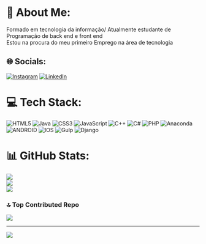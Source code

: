 # 💫 About Me:
Formado em tecnologia da informação/ Atualmente estudante de Programação de back end e front end <br> Estou na procura do meu primeiro Emprego na área de tecnologia 


## 🌐 Socials:
[![Instagram](https://img.shields.io/badge/Instagram-%23E4405F.svg?logo=Instagram&logoColor=white)](https://instagram.com/https://www.instagram.com/pedrobuenosz/) [![LinkedIn](https://img.shields.io/badge/LinkedIn-%230077B5.svg?logo=linkedin&logoColor=white)](https://linkedin.com/in/https://www.linkedin.com/in/pedro-joshua-106046154/) 

# 💻 Tech Stack:
![HTML5](https://img.shields.io/badge/html5-%23E34F26.svg?style=flat&logo=html5&logoColor=white) ![Java](https://img.shields.io/badge/java-%23ED8B00.svg?style=flat&logo=java&logoColor=white) ![CSS3](https://img.shields.io/badge/css3-%231572B6.svg?style=flat&logo=css3&logoColor=white) ![JavaScript](https://img.shields.io/badge/javascript-%23323330.svg?style=flat&logo=javascript&logoColor=%23F7DF1E) ![C++](https://img.shields.io/badge/c++-%2300599C.svg?style=flat&logo=c%2B%2B&logoColor=white) ![C#](https://img.shields.io/badge/c%23-%23239120.svg?style=flat&logo=c-sharp&logoColor=white) ![PHP](https://img.shields.io/badge/php-%23777BB4.svg?style=flat&logo=php&logoColor=white) ![Anaconda](https://img.shields.io/badge/Anaconda-%2344A833.svg?style=flat&logo=anaconda&logoColor=white) ![ANDROID](https://img.shields.io/badge/android-%2320232a.svg?style=flat&logo=android&logoColor=%a4c639) ![IOS](https://img.shields.io/badge/IOS-%2320232a.svg?style=flat&logo=apple&logoColor=white) ![Gulp](https://img.shields.io/badge/GULP-%23CF4647.svg?style=flat&logo=gulp&logoColor=white) ![Django](https://img.shields.io/badge/django-%23092E20.svg?style=flat&logo=django&logoColor=white)
# 📊 GitHub Stats:
![](https://github-readme-stats.vercel.app/api?username=Pedrojb1&theme=midnight-purple&hide_border=false&include_all_commits=false&count_private=false)<br/>
![](https://github-readme-streak-stats.herokuapp.com/?user=Pedrojb1&theme=midnight-purple&hide_border=false)<br/>
![](https://github-readme-stats.vercel.app/api/top-langs/?username=Pedrojb1&theme=midnight-purple&hide_border=false&include_all_commits=false&count_private=false&layout=compact)

### 🔝 Top Contributed Repo
![](https://github-contributor-stats.vercel.app/api?username=Pedrojb1&limit=5&theme=dark&combine_all_yearly_contributions=true)

---
[![](https://visitcount.itsvg.in/api?id=Pedrojb1&icon=0&color=0)](https://visitcount.itsvg.in)

<!-- Proudly created with GPRM ( https://gprm.itsvg.in ) -->
